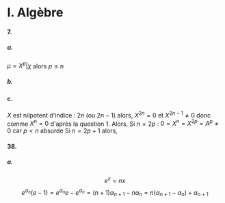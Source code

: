 # I. Algèbre
#### 7.
##### a.
$\mu=X^{p} | \chi$ alors $p\leq n$
##### b.

#### c.
$X$ est nilpotent d'indice : $2n$ (ou $2n-1$) alors, $X^{2n} = 0$ et $X^{2n-1} \neq 0$ donc comme $X^{n} = 0$ d'après la question 1. Alors,
Si $n = 2p$ : $0 = X^{n}=X^{2p} = A^{p} \neq 0$ car $p<n$ absurde
Si $n = 2p+1$ alors, 

#### 38.
##### a.
$$e^{ x } = nx$$
$$e^{ \alpha_{n} }(e-1)=e^{ \alpha_{n} }e-e^{ \alpha_{n} } = (n+1)\alpha_{n+1}-n\alpha_{n} = n(\alpha_{n+1}- \alpha_{n})+\alpha_{n+1} $$
